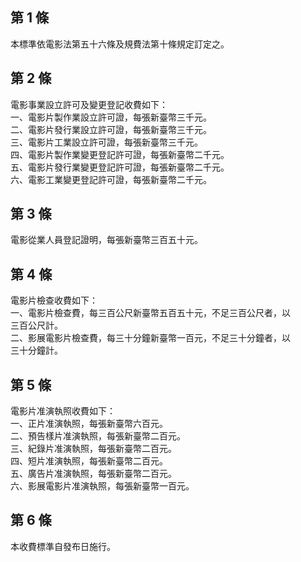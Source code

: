第 1 條
-------
本標準依電影法第五十六條及規費法第十條規定訂定之。

第 2 條
-------
電影事業設立許可及變更登記收費如下：  
一、電影片製作業設立許可證，每張新臺幣三千元。  
二、電影片發行業設立許可證，每張新臺幣三千元。  
三、電影片工業設立許可證，每張新臺幣三千元。  
四、電影片製作業變更登記許可證，每張新臺幣二千元。  
五、電影片發行業變更登記許可證，每張新臺幣二千元。  
六、電影工業變更登記許可證，每張新臺幣二千元。

第 3 條
-------
電影從業人員登記證明，每張新臺幣三百五十元。

第 4 條
-------
電影片檢查收費如下：  
一、電影片檢查費，每三百公尺新臺幣五百五十元，不足三百公尺者，以  
    三百公尺計。  
二、影展電影片檢查費，每三十分鐘新臺幣一百元，不足三十分鐘者，以  
    三十分鐘計。

第 5 條
-------
電影片准演執照收費如下：  
一、正片准演執照，每張新臺幣六百元。  
二、預告樣片准演執照，每張新臺幣二百元。  
三、紀錄片准演執照，每張新臺幣二百元。  
四、短片准演執照，每張新臺幣二百元。  
五、廣告片准演執照，每張新臺幣二百元。  
六、影展電影片准演執照，每張新臺幣一百元。

第 6 條
-------
本收費標準自發布日施行。

